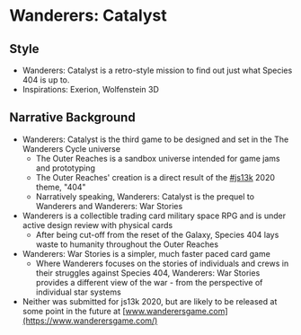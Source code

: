 # Wanderers: Catalyst

## Style

* Wanderers: Catalyst is a retro-style mission to find out just what Species 404 is up to.
* Inspirations: Exerion, Wolfenstein 3D

## Narrative Background

* Wanderers: Catalyst is the third game to be designed and set in the The Wanderers Cycle universe
  * The Outer Reaches is a sandbox universe intended for game jams and prototyping
  * The Outer Reaches' creation is a direct result of the [#js13k](https://js13kgames.com/) 2020 theme, "404"
  * Narratively speaking, Wanderers: Catalyst is the prequel to Wanderers and Wanderers: War Stories
* Wanderers is a collectible trading card military space RPG and is under active design review with physical cards
  * After being cut-off from the reset of the Galaxy, Species 404 lays waste to humanity throughout the Outer Reaches
* Wanderers: War Stories is a simpler, much faster paced card game
  * Where Wanderers focuses on the stories of individuals and crews in their struggles against Species 404, Wanderers: War Stories provides a different view of the war - from the perspective of individual star systems
* Neither was submitted for js13k 2020, but are likely to be released at some point in the future at [www.wanderersgame.com](https://www.wanderersgame.com/)
